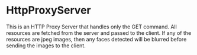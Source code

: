 HttpProxyServer
===============

This is an HTTP Proxy Server that handles only the GET command. All resources are fetched from the server and passed to the client. If any of the resources are jpeg images, then any faces detected will be blurred before sending the images to the client.
